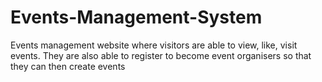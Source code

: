 # Events-Management-System
Events management website where visitors are able to view, like, visit events. They are also able to register to become event organisers so that they can then create events
